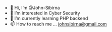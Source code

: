 - 👋 Hi, I’m @John-Sibirna
- 👀 I’m interested in Cyber Security 
- 🌱 I’m currently learning PHP backend
- 📫 How to reach me ... johnsibirna@gmail.com

<!---
John-Sibirna/John-Sibirna is a ✨ special ✨ repository because its `README.md` (this file) appears on your GitHub profile.
You can click the Preview link to take a look at your changes.
--->
